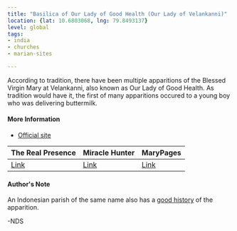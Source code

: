 ```yaml
---
title: "Basilica of Our Lady of Good Health (Our Lady of Velankanni)"
location: {lat: 10.6803068, lng: 79.8493137}
level: global
tags:
- india
- churches
- marian-sites

---
```



According to tradition, there have been multiple apparitions of the Blessed Virgin Mary at Velankanni, also known as Our Lady of Good Health.  As tradition would have it, the first of many apparitions occured to a young boy who was delivering buttermilk.

#### More Information

* [Official site](https://www.velankannichurch.com/)


| The Real Presence | Miracle Hunter | MaryPages |
| --- | --- | --- |
| [Link](http://www.therealpresence.org/eucharst/misc/BVM/32_VAILANKANNI_60x96.pdf) | [Link](https://www.miraclehunter.com/marian_apparitions/approved_apparitions/vailankanni/) | [Link](https://www.marypages.com/vailankanni-(india)-en.html) |




#### Author's Note

An Indonesian parish of the same name also has a [good history](https://velangkanni.com/en/about-annai-velangkanni/) of the apparition.

-NDS




